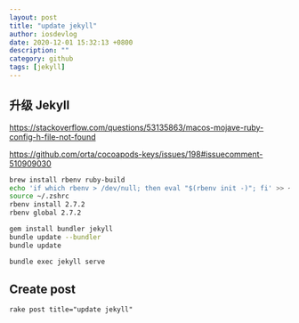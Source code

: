 ```yaml
---
layout: post
title: "update jekyll"
author: iosdevlog
date: 2020-12-01 15:32:13 +0800
description: ""
category: github
tags: [jekyll]
---
```


## 升级 Jekyll

<https://stackoverflow.com/questions/53135863/macos-mojave-ruby-config-h-file-not-found>

<https://github.com/orta/cocoapods-keys/issues/198#issuecomment-510909030>

```sh
brew install rbenv ruby-build
echo 'if which rbenv > /dev/null; then eval "$(rbenv init -)"; fi' >> ~/.zshrc
source ~/.zshrc
rbenv install 2.7.2
rbenv global 2.7.2

gem install bundler jekyll
bundle update --bundler
bundle update

bundle exec jekyll serve
```

## Create post

`rake post title="update jekyll"`
